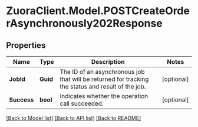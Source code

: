 # ZuoraClient.Model.POSTCreateOrderAsynchronously202Response

## Properties

Name | Type | Description | Notes
------------ | ------------- | ------------- | -------------
**JobId** | **Guid** | The ID of an asynchronous job that will be returned for tracking the status and result of the job. | [optional] 
**Success** | **bool** | Indicates whether the operation call succeeded. | [optional] 

[[Back to Model list]](../README.md#documentation-for-models) [[Back to API list]](../README.md#documentation-for-api-endpoints) [[Back to README]](../README.md)

